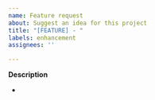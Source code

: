 ```yaml
---
name: Feature request
about: Suggest an idea for this project
title: "[FEATURE] - "
labels: enhancement
assignees: ''

---
```


**Description**

- 
